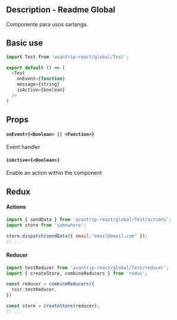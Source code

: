 ## Description - Readme Global
Componente para usos sarlanga.

## Basic use

```javascript
import Test from 'avantrip-react/global/Test';

export default () => (
  <Test
    onEvent={function}
    message={string}
    isActive={boolean}
  />
)
```


## Props

#### `onEvent={<Boolean> || <Function>}`
Event handler

#### `isActive={<Boolean>}`
Enable an action within the component


## Redux

#### Actions
```javascript
import { sendData } from 'avantrip-react/global/Test/actions';
import store from 'somewhere';

store.dispatch(sendData({ email:"email@email.com" });
// ...
```

#### Reducer
```javascript
import testReducer from 'avantrip-react/global/Test/reducer';
import { createStore, combineReducers } from 'redux';

const reducer = combineReducers({
  test:testReducer,
})

const store = createStore(reducer);
// ...
```
